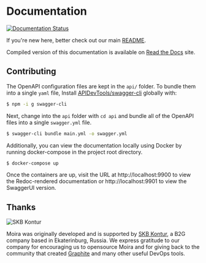 # Documentation

[![Documentation Status](https://readthedocs.org/projects/moira/badge/?version=latest)](http://moira.readthedocs.org/en/latest/?badge=latest)

If you're new here, better check out our main [README](https://github.com/moira-alert/moira/blob/master/README.md).

Compiled version of this documentation is available on [Read the Docs](https://moira.readthedocs.io) site.
## Contributing
The OpenAPI configuration files are kept in the `api/` folder. To bundle them into a single `yaml` file,
Install [APIDevTools/swagger-cli](https://github.com/APIDevTools/swagger-cli) globally with:
```bash
$ npm -i g swagger-cli
```
Next, change into the `api` folder with `cd api` and bundle all of the OpenAPI files into a single `swagger.yml` file.
```bash
$ swagger-cli bundle main.yml -o swagger.yml
```

Additionally, you can view the documentation locally using Docker by running docker-compose in the project root directory.
```bash
$ docker-compose up
```
Once the containers are up, visit the URL at http://localhost:9900 to view the Redoc-rendered documentation or 
http://localhost:9901 to view the SwaggerUI version.
## Thanks

![SKB Kontur](https://kontur.ru/theme/ver-1652188951/common/images/logo_english.png)

Moira was originally developed and is supported by [SKB Kontur](https://kontur.ru/eng/about), a B2G company based in Ekaterinburg, Russia. We express gratitude to our company for encouraging us to opensource Moira and for giving back to the community that created [Graphite](https://graphite.readthedocs.io) and many other useful DevOps tools.
